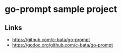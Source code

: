
# go-prompt sample project

## Links

* https://github.com/c-bata/go-prompt
* https://godoc.org/github.com/c-bata/go-prompt
